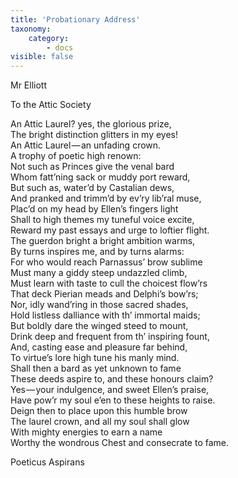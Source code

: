 ```yaml
---
title: 'Probationary Address'
taxonomy:
    category:
        - docs
visible: false
---
```


<div class="author">Mr Elliott</div>

<span class="title">To the Attic Society</span>

An Attic Laurel? yes, the glorious prize,  
The bright distinction glitters in my eyes!  
An Attic Laurel — an unfading crown.  
A trophy of poetic high renown:  
Not such as Princes give the venal bard  
Whom fatt’ning sack or muddy port reward,  
But such as, water’d by Castalian dews,  
And pranked and trimm’d by ev’ry lib’ral muse,  
Plac’d on my head by Ellen’s fingers light  
Shall to high themes my tuneful voice excite,  
Reward my past essays and urge to loftier flight.  
The guerdon bright a bright ambition warms,  
By turns inspires me, and by turns alarms:  
For who would reach Parnassus’ brow sublime  
Must many a giddy steep undazzled climb,  
Must learn with taste to cull the choicest flow’rs  
That deck Pierian meads and Delphi’s bow’rs;  
Nor, idly wand’ring in those sacred shades,  
Hold listless dalliance with th’ immortal maids;  
But boldly dare the winged steed to mount,  
Drink deep and frequent from th’ inspiring fount,  
And, casting ease and pleasure far behind,  
To virtue’s lore high tune his manly mind.  
Shall then a bard as yet unknown to fame  
These deeds aspire to, and these honours claim?  
Yes — your indulgence, and sweet Ellen’s praise,  
Have pow’r my soul e’en to these heights to raise.  
Deign then to place upon this humble brow  
The laurel crown, and all my soul shall glow  
With mighty energies to earn a name  
Worthy the wondrous Chest and consecrate to fame.  

Poeticus Aspirans